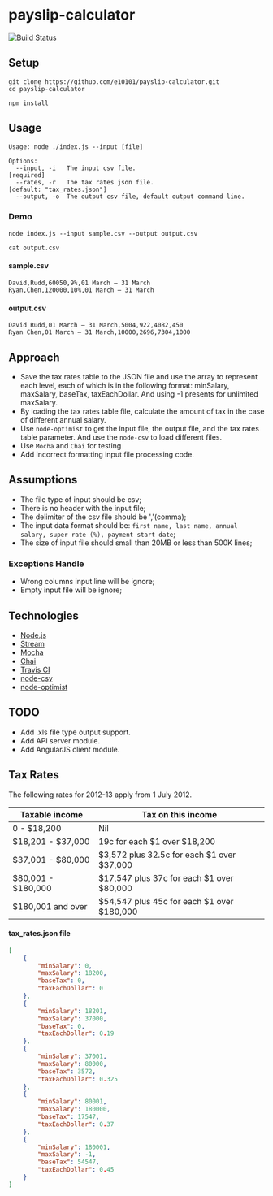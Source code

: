# payslip-calculator

[![Build Status](https://travis-ci.org/travis-ci/travis-web.svg?branch=master)](https://travis-ci.org/travis-ci/travis-web)

## Setup

```
git clone https://github.com/e10101/payslip-calculator.git
cd payslip-calculator
```
```
npm install
```

## Usage
```
Usage: node ./index.js --input [file]

Options:
  --input, -i   The input csv file.                                [required]
  --rates, -r   The tax rates json file.                           [default: "tax_rates.json"]
  --output, -o  The output csv file, default output command line.
```

### Demo
```
node index.js --input sample.csv --output output.csv

cat output.csv
```

#### sample.csv
```csv
David,Rudd,60050,9%,01 March – 31 March
Ryan,Chen,120000,10%,01 March – 31 March
```

#### output.csv
```csv
David Rudd,01 March – 31 March,5004,922,4082,450
Ryan Chen,01 March – 31 March,10000,2696,7304,1000
```

## Approach
 - Save the tax rates table to the JSON file and use the array to represent each level, each of which is in the following format: minSalary, maxSalary, baseTax, taxEachDollar. And using -1 presents for unlimited maxSalary.
 - By loading the tax rates table file, calculate the amount of tax in the case of different annual salary.
 - Use `node-optimist` to get the input file, the output file, and the tax rates table parameter. And use the `node-csv` to load different files.
 - Use `Mocha` and `Chai` for testing
 - Add incorrect formatting input file processing code.
 
## Assumptions
 - The file type of input should be csv;
 - There is no header with the input file;
 - The delimiter of the csv file should be ','(comma);
 - The input data format should be: `first name, last name, annual salary, super rate (%), payment start date`;
 - The size of input file should small than 20MB or less than 500K lines;

### Exceptions Handle
 - Wrong columns input line will be ignore;
 - Empty input file will be ignore;

 
## Technologies
 - [Node.js](http://nodejs.org)
 - [Stream](https://nodejs.org/api/stream.html)
 - [Mocha](http://mochajs.org)
 - [Chai](http://chaijs.com/)
 - [Travis CI](https://travis-ci.org/)
 - [node-csv](https://github.com/wdavidw/node-csv)
 - [node-optimist](https://github.com/substack/node-optimist)
 
## TODO
 - Add .xls file type output support.
 - Add API server module.
 - Add AngularJS client module.

## Tax Rates
The following rates for 2012-13 apply from 1 July 2012.

Taxable income | Tax on this income
--- | ---
0 - $18,200 | Nil
$18,201 - $37,000 | 19c for each $1 over $18,200
$37,001 - $80,000 | $3,572 plus 32.5c for each $1 over $37,000
$80,001 - $180,000 | $17,547 plus 37c for each $1 over $80,000
$180,001 and over | $54,547 plus 45c for each $1 over $180,000

#### tax_rates.json file
```json
[
    {
        "minSalary": 0,
        "maxSalary": 18200,
        "baseTax": 0,
        "taxEachDollar": 0
    },
    {
        "minSalary": 18201,
        "maxSalary": 37000,
        "baseTax": 0,
        "taxEachDollar": 0.19
    },
    {
        "minSalary": 37001,
        "maxSalary": 80000,
        "baseTax": 3572,
        "taxEachDollar": 0.325
    },
    {
        "minSalary": 80001,
        "maxSalary": 180000,
        "baseTax": 17547,
        "taxEachDollar": 0.37
    },
    {
        "minSalary": 180001,
        "maxSalary": -1,
        "baseTax": 54547,
        "taxEachDollar": 0.45
    }
]
```

